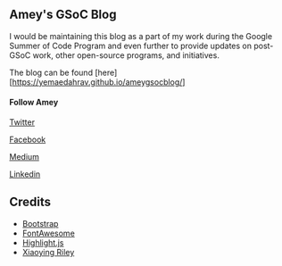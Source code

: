 
## Amey's GSoC Blog


I would be maintaining this blog as a part of my work during the Google Summer of Code Program and even further to provide updates on post-GSoC work, other open-source programs, and initiatives.

The blog can be found [here][https://yemaedahrav.github.io/ameygsocblog/]


#### Follow Amey

[Twitter](https://twitter.com/ameyvarhade)

[Facebook](https://www.facebook.com/amey.varhade.7)


[Medium](https://medium.com/@ameyvarhade)

[Linkedin](https://www.linkedin.com/in/amey-varhade/)


## Credits
- [Bootstrap](https://getbootstrap.com/)
- [FontAwesome](https://fortawesome.github.io/Font-Awesome/)
- [Highlight.js](https://highlightjs.org/)
- [Xiaoying Riley](https://themes.3rdwavemedia.com/bootstrap-templates/popular/devblog-free-bootstrap-4-blog-template-for-developers/)
